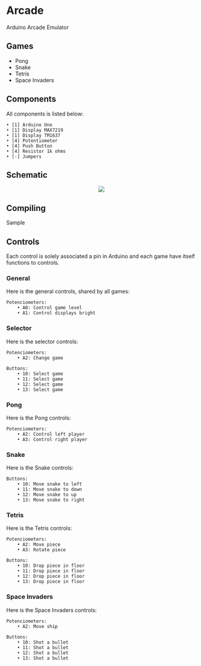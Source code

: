 # Arcade

Arduino Arcade Emulator

## Games

- Pong
- Snake
- Tetris
- Space Invaders

## Components

All components is listed below:

```
• [1] Arduino Uno
• [1] Display MAX7219
• [1] Display TM1637
• [4] Potentiometer
• [4] Push Button
• [4] Resistor 1k ohms
• [-] Jumpers
```

## Schematic

<p align="center">
	<img src="https://github.com/matheus-moreno/the-game/blob/main/images/cover.png"/>
</p> 

## Compiling

Sample

## Controls

Each control is solely associated a pin in Arduino and each game have itself functions to controls.

### General

Here is the general controls, shared by all games:

```
Potenciometers:
    • A0: Control game level
    • A1: Control displays bright
```

### Selector

Here is the selector controls:

```
Potenciometers:
    • A2: Change game

Buttons:
    • 10: Select game
    • 11: Select game
    • 12: Select game
    • 13: Select game
```

### Pong

Here is the Pong controls:

```
Potenciometers:
    • A2: Control left player
    • A3: Control right player
```

### Snake

Here is the Snake controls:

```
Buttons:
    • 10: Move snake to left
    • 11: Move snake to down
    • 12: Move snake to up
    • 13: Move snake to right
```

### Tetris

Here is the Tetris controls:

```
Potenciometers:
    • A2: Move piece
    • A3: Rotate piece

Buttons:
    • 10: Drop piece in floor
    • 11: Drop piece in floor
    • 12: Drop piece in floor
    • 13: Drop piece in floor
```

### Space Invaders

Here is the Space Invaders controls:

```
Potenciometers:
    • A2: Move ship

Buttons:
    • 10: Shot a bullet
    • 11: Shot a bullet
    • 12: Shot a bullet
    • 13: Shot a bullet
```
